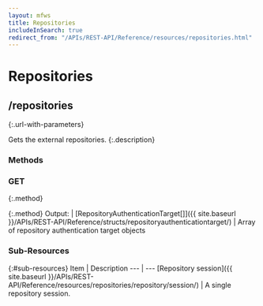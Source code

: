 ```yaml
---
layout: mfws
title: Repositories
includeInSearch: true
redirect_from: "/APIs/REST-API/Reference/resources/repositories.html"
---
```


# Repositories

## /repositories
{:.url-with-parameters}

Gets the external repositories.
{:.description}

### Methods

### GET
{:.method}

{:.method}
Output: | [RepositoryAuthenticationTarget[]]({{ site.baseurl }}/APIs/REST-API/Reference/structs/repositoryauthenticationtarget/)
| Array of repository authentication target objects

### Sub-Resources

{:#sub-resources}
Item | Description
--- | ---
[Repository session]({{ site.baseurl }}/APIs/REST-API/Reference/resources/repositories/repository/session/) | A single repository session.